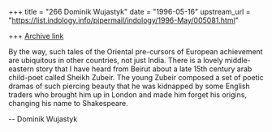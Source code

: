 +++
title = "266 Dominik Wujastyk"
date = "1996-05-16"
upstream_url = "https://list.indology.info/pipermail/indology/1996-May/005081.html"

+++
[Archive link](https://list.indology.info/pipermail/indology/1996-May/005081.html)


By the way, such tales of the Oriental pre-cursors of European achievement
are ubiquitous in other countries, not just India.  There is a lovely
middle-eastern story that I have heard from Beirut about a late 15th
century arab child-poet called Sheikh Zubeir.  The young Zubeir composed a
set of poetic dramas of such piercing beauty that he was kidnapped by some
English traders who brought him up in London and made him forget his
origins, changing his name to Shakespeare.

--
Dominik Wujastyk





